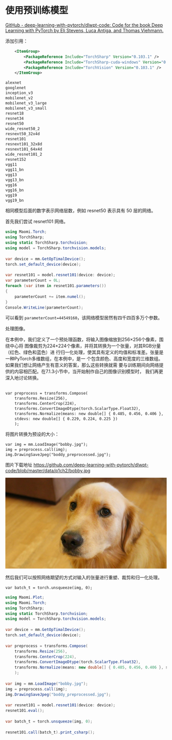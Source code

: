 # 使用预训练模型

[GitHub - deep-learning-with-pytorch/dlwpt-code: Code for the book Deep Learning with PyTorch by Eli Stevens, Luca Antiga, and Thomas Viehmann.](https://github.com/deep-learning-with-pytorch/dlwpt-code)



添加引用：

```xml
	<ItemGroup>
		<PackageReference Include="TorchSharp" Version="0.103.1" />
		<PackageReference Include="TorchSharp-cuda-windows" Version="0.103.1" />
		<PackageReference Include="TorchVision" Version="0.103.1" />
	</ItemGroup>
```



```
alexnet
googlenet
inception_v3
mobilenet_v2
mobilenet_v3_large
mobilenet_v3_small
resnet18
resnet34
resnet50
wide_resnet50_2
resnext50_32x4d
resnet101
resnext101_32x8d
resnext101_64x4d
wide_resnet101_2
resnet152
vgg11
vgg11_bn
vgg13
vgg13_bn
vgg16
vgg16_bn
vgg19
vgg19_bn
```



相同模型后面的数字表示网络层数，例如 resnet50 表示具有 50 层的网络。



首先我们尝试 resnet101 网络。

```csharp
using Maomi.Torch;
using TorchSharp;
using static TorchSharp.torchvision;
using model = TorchSharp.torchvision.models;

var device = mm.GetOpTimalDevice();
torch.set_default_device(device);

var resnet101 = model.resnet101(device: device);
var parameterCount = 0L;
foreach (var item in resnet101.parameters())
{
    parameterCount += item.numel();
}
Console.WriteLine(parameterCount);

```

可以看到 `parameterCount=44549160`，该网络模型居然有四千四百多万个参数。



处理图像。

在本例中，我们定义了一个预处理函数，将输入图像缩放到256×256个像素，围绕中心将 图像裁剪为224×224个像素，并将其转换为一个张量，对其RGB分量（红色、绿色和蓝色）进 行归一化处理，使其具有定义的均值和标准差。张量是一种PyTorch多维数组，在本例中，是一 个包含颜色、高度和宽度的三维数组。如果我们想让网络产生有意义的答案，那么这些转换就需 要与训练期间向网络提供的内容相匹配。在7.1.3小节中，当开始制作自己的图像识别模型时， 我们再更深入地讨论转换。

```

var preprocess = transforms.Compose(
    transforms.Resize(256),
    transforms.CenterCrop(224),
    transforms.ConvertImageDtype(torch.ScalarType.Float32),
    transforms.Normalize(means: new double[] { 0.485, 0.456, 0.406 },
    stdevs: new double[] { 0.229, 0.224, 0.225 })
    );
```



将图片转换为预设的大小：

```
var img = mm.LoadImage("bobby.jpg");
img = preprocess.call(img);
img.DrawingSaveJpeg("boddy_preprocessed.jpg");
```





图片下载地址 https://github.com/deep-learning-with-pytorch/dlwpt-code/blob/master/data/p1ch2/bobby.jpg

![bobby.jpg](images/bobby.jpg)

然后我们可以按照网络期望的方式对输入的张量进行重塑、裁剪和归一化处理。

```
var batch_t = torch.unsqueeze(img, 0);
```





````csharp
using Maomi.Plot;
using Maomi.Torch;
using TorchSharp;
using static TorchSharp.torchvision;
using model = TorchSharp.torchvision.models;

var device = mm.GetOpTimalDevice();
torch.set_default_device(device);

var preprocess = transforms.Compose(
    transforms.Resize(256),
    transforms.CenterCrop(224),
    transforms.ConvertImageDtype(torch.ScalarType.Float32),
    transforms.Normalize(means: new double[] { 0.485, 0.456, 0.406 }, stdevs: new double[] { 0.229, 0.224, 0.225 })
    );

var img = mm.LoadImage("bobby.jpg");
img = preprocess.call(img);
img.DrawingSaveJpeg("boddy_preprocessed.jpg");

var resnet101 = model.resnet101(device: device);
resnet101.eval();

var batch_t = torch.unsqueeze(img, 0);

resnet101.call(batch_t).print_csharp();
````

